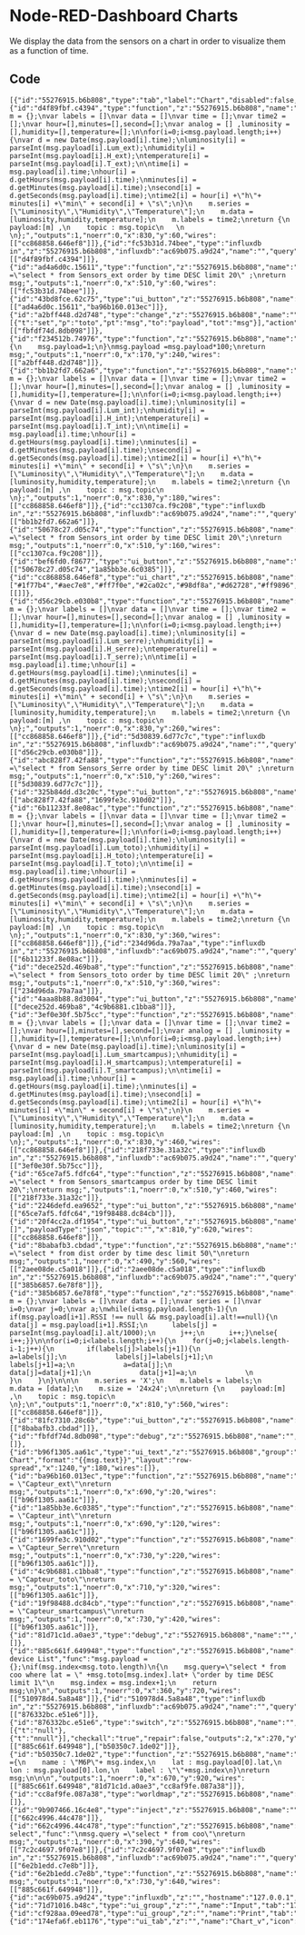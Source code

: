 # Node-RED-Dashboard Charts
We display the data from the sensors on a chart in order to visualize them as a function of time. 

## Code 

    [{"id":"55276915.b6b808","type":"tab","label":"Chart","disabled":false,"info":""},{"id":"d4f89fbf.c4394","type":"function","z":"55276915.b6b808","name":"","func":"var m = {};\nvar labels = []\nvar data = []\nvar time = [];\nvar time2 = [];\nvar hour=[],minutes=[],second=[];\nvar analog = [] ,luminosity = [],humidity=[],temperature=[];\n\nfor(i=0;i<msg.payload.length;i++){\nvar d = new Date(msg.payload[i].time);\nluminosity[i] = parseInt(msg.payload[i].Lum_ext);\nhumidity[i] = parseInt(msg.payload[i].H_ext);\ntemperature[i] = parseInt(msg.payload[i].T_ext);\n\ntime[i] = msg.payload[i].time;\nhour[i] = d.getHours(msg.payload[i].time);\nminutes[i] = d.getMinutes(msg.payload[i].time);\nsecond[i] = d.getSeconds(msg.payload[i].time);\ntime2[i] = hour[i] +\"h\"+ minutes[i] +\"min\" + second[i] + \"s\";\n}\n    m.series = [\"Luminosity\",\"Humidity\",\"Temperature\"];\n    m.data = [luminosity,humidity,temperature];\n    m.labels = time2;\nreturn {\n    payload:[m] ,\n    topic : msg.topic\n   \n    \n};","outputs":1,"noerr":0,"x":830,"y":60,"wires":[["cc868858.646ef8"]]},{"id":"fc53b31d.74bee","type":"influxdb in","z":"55276915.b6b808","influxdb":"ac69b075.a9d24","name":"","query":"","rawOutput":false,"precision":"","retentionPolicy":"","x":670,"y":60,"wires":[["d4f89fbf.c4394"]]},{"id":"ad4a6d0c.15611","type":"function","z":"55276915.b6b808","name":"","func":"msg.query =\"select * from Sensors_ext order by time DESC limit 20\" ;\nreturn msg;","outputs":1,"noerr":0,"x":510,"y":60,"wires":[["fc53b31d.74bee"]]},{"id":"43bd8fce.62c75","type":"ui_button","z":"55276915.b6b808","name":"","group":"71d71016.b48c","order":1,"width":0,"height":0,"passthru":false,"label":"Capteur_ext","tooltip":"","color":"","bgcolor":"","icon":"","payload":"","payloadType":"str","topic":"","x":530,"y":20,"wires":[["ad4a6d0c.15611","ba96b160.013ec"]]},{"id":"a2bff448.d2d748","type":"change","z":"55276915.b6b808","name":"","rules":[{"t":"set","p":"toto","pt":"msg","to":"payload","tot":"msg"}],"action":"","property":"","from":"","to":"","reg":false,"x":170,"y":200,"wires":[["fbfdf74d.8db098"]]},{"id":"f234512b.74976","type":"function","z":"55276915.b6b808","name":"","func":"if(msg.payload===null){\n    msg.payload=1;\n}\nmsg.payload =msg.payload*100;\nreturn msg;","outputs":1,"noerr":0,"x":170,"y":240,"wires":[["a2bff448.d2d748"]]},{"id":"bb1b2fd7.662a6","type":"function","z":"55276915.b6b808","name":"","func":"var m = {};\nvar labels = []\nvar data = []\nvar time = [];\nvar time2 = [];\nvar hour=[],minutes=[],second=[];\nvar analog = [] ,luminosity = [],humidity=[],temperature=[];\n\nfor(i=0;i<msg.payload.length;i++){\nvar d = new Date(msg.payload[i].time);\nluminosity[i] = parseInt(msg.payload[i].Lum_int);\nhumidity[i] = parseInt(msg.payload[i].H_int);\ntemperature[i] = parseInt(msg.payload[i].T_int);\n\ntime[i] = msg.payload[i].time;\nhour[i] = d.getHours(msg.payload[i].time);\nminutes[i] = d.getMinutes(msg.payload[i].time);\nsecond[i] = d.getSeconds(msg.payload[i].time);\ntime2[i] = hour[i] +\"h\"+ minutes[i] +\"min\" + second[i] + \"s\";\n}\n    m.series = [\"Luminosity\",\"Humidity\",\"Temperature\"];\n    m.data = [luminosity,humidity,temperature];\n    m.labels = time2;\nreturn {\n    payload:[m] ,\n    topic : msg.topic\n    \n};","outputs":1,"noerr":0,"x":830,"y":180,"wires":[["cc868858.646ef8"]]},{"id":"cc1307ca.f9c208","type":"influxdb in","z":"55276915.b6b808","influxdb":"ac69b075.a9d24","name":"","query":"","rawOutput":false,"precision":"","retentionPolicy":"","x":670,"y":160,"wires":[["bb1b2fd7.662a6"]]},{"id":"50678c27.d05c74","type":"function","z":"55276915.b6b808","name":"","func":"msg.query =\"select * from Sensors_int order by time DESC limit 20\";\nreturn msg;","outputs":1,"noerr":0,"x":510,"y":160,"wires":[["cc1307ca.f9c208"]]},{"id":"bef6fd0.f8677","type":"ui_button","z":"55276915.b6b808","name":"","group":"71d71016.b48c","order":2,"width":0,"height":0,"passthru":false,"label":"Capteur_int","tooltip":"","color":"","bgcolor":"","icon":"","payload":"","payloadType":"str","topic":"","x":530,"y":120,"wires":[["50678c27.d05c74","1a85bb3e.6c0385"]]},{"id":"cc868858.646ef8","type":"ui_chart","z":"55276915.b6b808","name":"","group":"cf928aa.09eed78","order":2,"width":0,"height":0,"label":"","chartType":"line","legend":"false","xformat":"HH:mm:ss","interpolate":"linear","nodata":"","dot":true,"ymin":"","ymax":"","removeOlder":1,"removeOlderPoints":"","removeOlderUnit":"3600","cutout":0,"useOneColor":false,"useUTC":false,"colors":["#1f77b4","#aec7e8","#ff7f0e","#2ca02c","#98df8a","#d62728","#ff9896","#9467bd","#c5b0d5"],"useOldStyle":false,"outputs":1,"x":1210,"y":220,"wires":[[]]},{"id":"d56c29cb.e030b8","type":"function","z":"55276915.b6b808","name":"","func":"var m = {};\nvar labels = []\nvar data = []\nvar time = [];\nvar time2 = [];\nvar hour=[],minutes=[],second=[];\nvar analog = [] ,luminosity = [],humidity=[],temperature=[];\n\nfor(i=0;i<msg.payload.length;i++){\nvar d = new Date(msg.payload[i].time);\nluminosity[i] = parseInt(msg.payload[i].Lum_serre);\nhumidity[i] = parseInt(msg.payload[i].H_serre);\ntemperature[i] = parseInt(msg.payload[i].T_serre);\n\ntime[i] = msg.payload[i].time;\nhour[i] = d.getHours(msg.payload[i].time);\nminutes[i] = d.getMinutes(msg.payload[i].time);\nsecond[i] = d.getSeconds(msg.payload[i].time);\ntime2[i] = hour[i] +\"h\"+ minutes[i] +\"min\" + second[i] + \"s\";\n}\n    m.series = [\"Luminosity\",\"Humidity\",\"Temperature\"];\n    m.data = [luminosity,humidity,temperature];\n    m.labels = time2;\nreturn {\n    payload:[m] ,\n    topic : msg.topic\n    \n};","outputs":1,"noerr":0,"x":830,"y":260,"wires":[["cc868858.646ef8"]]},{"id":"5d30839.6d77c7c","type":"influxdb in","z":"55276915.b6b808","influxdb":"ac69b075.a9d24","name":"","query":"","rawOutput":false,"precision":"","retentionPolicy":"","x":670,"y":260,"wires":[["d56c29cb.e030b8"]]},{"id":"abc828f7.42fa88","type":"function","z":"55276915.b6b808","name":"","func":"msg.query =\"select * from Sensors_Serre order by time DESC limit 20\" ;\nreturn msg;","outputs":1,"noerr":0,"x":510,"y":260,"wires":[["5d30839.6d77c7c"]]},{"id":"325b84dd.d3c20c","type":"ui_button","z":"55276915.b6b808","name":"","group":"71d71016.b48c","order":3,"width":0,"height":0,"passthru":false,"label":"Capteur_Serre","tooltip":"","color":"","bgcolor":"","icon":"","payload":"","payloadType":"str","topic":"","x":540,"y":220,"wires":[["abc828f7.42fa88","1699fe3c.910d02"]]},{"id":"6b11233f.8e08ac","type":"function","z":"55276915.b6b808","name":"","func":"var m = {};\nvar labels = []\nvar data = []\nvar time = [];\nvar time2 = [];\nvar hour=[],minutes=[],second=[];\nvar analog = [] ,luminosity = [],humidity=[],temperature=[];\n\nfor(i=0;i<msg.payload.length;i++){\nvar d = new Date(msg.payload[i].time);\nluminosity[i] = parseInt(msg.payload[i].Lum_toto);\nhumidity[i] = parseInt(msg.payload[i].H_toto);\ntemperature[i] = parseInt(msg.payload[i].T_toto);\n\ntime[i] = msg.payload[i].time;\nhour[i] = d.getHours(msg.payload[i].time);\nminutes[i] = d.getMinutes(msg.payload[i].time);\nsecond[i] = d.getSeconds(msg.payload[i].time);\ntime2[i] = hour[i] +\"h\"+ minutes[i] +\"min\" + second[i] + \"s\";\n}\n    m.series = [\"Luminosity\",\"Humidity\",\"Temperature\"];\n    m.data = [luminosity,humidity,temperature];\n    m.labels = time2;\nreturn {\n    payload:[m] ,\n    topic : msg.topic\n    \n};","outputs":1,"noerr":0,"x":830,"y":360,"wires":[["cc868858.646ef8"]]},{"id":"234d96da.79a7aa","type":"influxdb in","z":"55276915.b6b808","influxdb":"ac69b075.a9d24","name":"","query":"","rawOutput":false,"precision":"","retentionPolicy":"","x":670,"y":360,"wires":[["6b11233f.8e08ac"]]},{"id":"dece252d.469ba8","type":"function","z":"55276915.b6b808","name":"","func":"msg.query =\"select * from Sensors_toto order by time DESC limit 20\" ;\nreturn msg;","outputs":1,"noerr":0,"x":510,"y":360,"wires":[["234d96da.79a7aa"]]},{"id":"4aaa8b88.8d3004","type":"ui_button","z":"55276915.b6b808","name":"","group":"71d71016.b48c","order":4,"width":0,"height":0,"passthru":false,"label":"Capteur_toto","tooltip":"","color":"","bgcolor":"","icon":"","payload":"","payloadType":"str","topic":"","x":530,"y":320,"wires":[["dece252d.469ba8","4c9b6881.c1bba8"]]},{"id":"3ef0e30f.5b75cc","type":"function","z":"55276915.b6b808","name":"","func":"var m = {};\nvar labels = [];\nvar data = []\nvar time = [];\nvar time2 = [];\nvar hour=[],minutes=[],second=[];\nvar analog = [] ,luminosity = [],humidity=[],temperature=[];\n\nfor(i=0;i<msg.payload.length;i++){\nvar d = new Date(msg.payload[i].time);\nluminosity[i] = parseInt(msg.payload[i].Lum_smartcampus);\nhumidity[i] = parseInt(msg.payload[i].H_smartcampus);\ntemperature[i] = parseInt(msg.payload[i].T_smartcampus);\n\ntime[i] = msg.payload[i].time;\nhour[i] = d.getHours(msg.payload[i].time);\nminutes[i] = d.getMinutes(msg.payload[i].time);\nsecond[i] = d.getSeconds(msg.payload[i].time);\ntime2[i] = hour[i] +\"h\"+ minutes[i] +\"min\" + second[i] + \"s\";\n}\n    m.series = [\"Luminosity\",\"Humidity\",\"Temperature\"];\n    m.data = [luminosity,humidity,temperature];\n    m.labels = time2;\nreturn {\n    payload:[m] ,\n    topic : msg.topic\n    \n};","outputs":1,"noerr":0,"x":830,"y":460,"wires":[["cc868858.646ef8"]]},{"id":"218f733e.31a32c","type":"influxdb in","z":"55276915.b6b808","influxdb":"ac69b075.a9d24","name":"","query":"","rawOutput":false,"precision":"","retentionPolicy":"","x":670,"y":460,"wires":[["3ef0e30f.5b75cc"]]},{"id":"65ce7af5.fdfc64","type":"function","z":"55276915.b6b808","name":"","func":"msg.query =\"select * from Sensors_smartcampus order by time DESC limit 20\";\nreturn msg;","outputs":1,"noerr":0,"x":510,"y":460,"wires":[["218f733e.31a32c"]]},{"id":"2246defd.ea9652","type":"ui_button","z":"55276915.b6b808","name":"","group":"71d71016.b48c","order":5,"width":0,"height":0,"passthru":false,"label":"Capteur_smartcampus","tooltip":"","color":"","bgcolor":"","icon":"","payload":"","payloadType":"str","topic":"","x":560,"y":420,"wires":[["65ce7af5.fdfc64","19f98488.dc84cb"]]},{"id":"20f4cc2a.df1954","type":"ui_button","z":"55276915.b6b808","name":"","group":"71d71016.b48c","order":7,"width":0,"height":0,"passthru":false,"label":"Clear","tooltip":"","color":"","bgcolor":"","icon":"","payload":"[]","payloadType":"json","topic":"","x":810,"y":620,"wires":[["cc868858.646ef8"]]},{"id":"8babafb3.cbdad","type":"function","z":"55276915.b6b808","name":"","func":"msg.query =\"select * from dist order by time desc limit 50\"\nreturn msg;","outputs":1,"noerr":0,"x":490,"y":560,"wires":[["2aee08de.c5a018"]]},{"id":"2aee08de.c5a018","type":"influxdb in","z":"55276915.b6b808","influxdb":"ac69b075.a9d24","name":"","query":"","rawOutput":false,"precision":"","retentionPolicy":"","x":650,"y":560,"wires":[["385b6857.6e78f8"]]},{"id":"385b6857.6e78f8","type":"function","z":"55276915.b6b808","name":"","func":"var m = {};\nvar labels = []\nvar data = [];\nvar series = []\nvar i=0;\nvar j=0;\nvar a;\nwhile(i<msg.payload.length-1){\n    if(msg.payload[i+1].RSSI !== null && msg.payload[i].alt!==null){\n      data[j] = msg.payload[i+1].RSSI;\n      labels[j] = parseInt(msg.payload[i].alt/1000);\n      j++;\n      i++;}\nelse{ i++;}}\n\nfor(i=0;i<labels.length;i++){\n    for(j=0;j<labels.length-i-1;j++){\n        if(labels[j]>labels[j+1]){\n            a=labels[j];\n            labels[j]=labels[j+1];\n            labels[j+1]=a;\n            a=data[j];\n            data[j]=data[j+1];\n            data[j+1]=a;\n            \n        }\n    }\n}\n\n\n    m.series = 'X';\n    m.labels = labels;\n    m.data = [data];\n    m.size = '24x24';\n\nreturn {\n    payload:[m] ,\n    topic : msg.topic\n    \n};\n","outputs":1,"noerr":0,"x":810,"y":560,"wires":[["cc868858.646ef8"]]},{"id":"81fc7310.28c6b","type":"ui_button","z":"55276915.b6b808","name":"","group":"71d71016.b48c","order":6,"width":0,"height":0,"passthru":false,"label":"RFID/Elevation","tooltip":"","color":"","bgcolor":"","icon":"","payload":"","payloadType":"str","topic":"","x":520,"y":520,"wires":[["8babafb3.cbdad"]]},{"id":"fbfdf74d.8db098","type":"debug","z":"55276915.b6b808","name":"","active":true,"tosidebar":true,"console":false,"tostatus":false,"complete":"false","x":180,"y":140,"wires":[]},{"id":"b96f1305.aa61c","type":"ui_text","z":"55276915.b6b808","group":"cf928aa.09eed78","order":1,"width":0,"height":0,"name":"","label":"Nom Chart","format":"{{msg.text}}","layout":"row-spread","x":1240,"y":180,"wires":[]},{"id":"ba96b160.013ec","type":"function","z":"55276915.b6b808","name":"","func":"msg.text = \"Capteur_ext\"\nreturn msg;","outputs":1,"noerr":0,"x":690,"y":20,"wires":[["b96f1305.aa61c"]]},{"id":"1a85bb3e.6c0385","type":"function","z":"55276915.b6b808","name":"","func":"msg.text = \"Capteur_int\"\nreturn msg;","outputs":1,"noerr":0,"x":690,"y":120,"wires":[["b96f1305.aa61c"]]},{"id":"1699fe3c.910d02","type":"function","z":"55276915.b6b808","name":"","func":"msg.text = \"Capteur_Serre\"\nreturn msg;","outputs":1,"noerr":0,"x":730,"y":220,"wires":[["b96f1305.aa61c"]]},{"id":"4c9b6881.c1bba8","type":"function","z":"55276915.b6b808","name":"","func":"msg.text = \"Capteur_toto\"\nreturn msg;","outputs":1,"noerr":0,"x":710,"y":320,"wires":[["b96f1305.aa61c"]]},{"id":"19f98488.dc84cb","type":"function","z":"55276915.b6b808","name":"","func":"msg.text = \"Capteur_smartcampus\"\nreturn msg;","outputs":1,"noerr":0,"x":730,"y":420,"wires":[["b96f1305.aa61c"]]},{"id":"81d71c1d.a0ae3","type":"debug","z":"55276915.b6b808","name":"","active":true,"tosidebar":true,"console":false,"tostatus":false,"complete":"false","x":1090,"y":840,"wires":[]},{"id":"885c661f.649948","type":"function","z":"55276915.b6b808","name":"Compute device List","func":"msg.payload = {};\nif(msg.index<msg.toto.length)\n{\n    msg.query=\"select * from coo where lat = \" +msg.toto[msg.index].lat+ \"order by time DESC limit 1\"\n    msg.index = msg.index+1;\n    return msg;\n}\n","outputs":1,"noerr":0,"x":360,"y":720,"wires":[["510978d4.5a8a48"]]},{"id":"510978d4.5a8a48","type":"influxdb in","z":"55276915.b6b808","influxdb":"ac69b075.a9d24","name":"","query":"","rawOutput":false,"precision":"","retentionPolicy":"","x":590,"y":720,"wires":[["876332bc.e51e6"]]},{"id":"876332bc.e51e6","type":"switch","z":"55276915.b6b808","name":"","property":"payload[0]","propertyType":"msg","rules":[{"t":"null"},{"t":"nnull"}],"checkall":"true","repair":false,"outputs":2,"x":270,"y":920,"wires":[["885c661f.649948"],["b50350c7.1de02"]]},{"id":"b50350c7.1de02","type":"function","z":"55276915.b6b808","name":"","func":"\nmsg.payload ={\n    name : \"M6P\"+ msg.index,\n    lat : msg.payload[0].lat,\n    lon : msg.payload[0].lon,\n    label : \"\"+msg.index\n}\nreturn msg;\n\n\n","outputs":1,"noerr":0,"x":670,"y":920,"wires":[["885c661f.649948","81d71c1d.a0ae3","cc8af9fe.087a38"]]},{"id":"cc8af9fe.087a38","type":"worldmap","z":"55276915.b6b808","name":"","lat":"","lon":"","zoom":"","layer":"","cluster":"","maxage":"","usermenu":"show","layers":"show","panit":"false","panlock":"false","zoomlock":"false","hiderightclick":"false","coords":"deg","showgrid":"false","path":"/worldmap","x":1100,"y":920,"wires":[]},{"id":"9b907466.16c4e8","type":"inject","z":"55276915.b6b808","name":"","topic":"","payload":"","payloadType":"date","repeat":"","crontab":"","once":false,"onceDelay":0.1,"x":200,"y":640,"wires":[["662c4996.44c478"]]},{"id":"662c4996.44c478","type":"function","z":"55276915.b6b808","name":"SQL select","func":"\nmsg.query =\"select * from coo\"\nreturn msg;","outputs":1,"noerr":0,"x":390,"y":640,"wires":[["7c2c4697.9f07e8"]]},{"id":"7c2c4697.9f07e8","type":"influxdb in","z":"55276915.b6b808","influxdb":"ac69b075.a9d24","name":"","query":"","rawOutput":false,"precision":"","retentionPolicy":"","x":550,"y":640,"wires":[["6e2b1edd.c7e8b"]]},{"id":"6e2b1edd.c7e8b","type":"function","z":"55276915.b6b808","name":"","func":"msg.index=0;\nmsg.toto=msg.payload;\nreturn msg;","outputs":1,"noerr":0,"x":730,"y":640,"wires":[["885c661f.649948"]]},{"id":"ac69b075.a9d24","type":"influxdb","z":"","hostname":"127.0.0.1","port":"8086","protocol":"http","database":"Sensor_IOT","name":"Sensor_iOT","usetls":false,"tls":""},{"id":"71d71016.b48c","type":"ui_group","z":"","name":"Input","tab":"174efa6f.eb1176","order":1,"disp":true,"width":"6","collapse":false},{"id":"cf928aa.09eed78","type":"ui_group","z":"","name":"Print","tab":"174efa6f.eb1176","order":2,"disp":true,"width":"25","collapse":false},{"id":"174efa6f.eb1176","type":"ui_tab","z":"","name":"Chart_v","icon":"dashboard","disabled":false,"hidden":false}]
